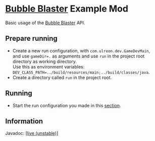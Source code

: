 # [Bubble Blaster](https://github.com/Ultreon/bubble-blaster-2) Example Mod
Basic usage of the [Bubble Blaster](https://github.com/Ultreon/bubble-blaster-2) API.

## Prepare running
* Create a new run configuration, with `com.ulreon.dev.GameDevMain`,  
  and use `gameDir=.` as arguments and use `run` in the project root directory as working directory.  
  Use this as environment variables: `DEV_CLASS_PATH=../build/resources/main;../build/classes/java`.
* Create a directory called `run` in the project root.

## Running
* Start the run configuration you made in this [section](#prepare-running).

## Information
Javadoc: [[live (unstable)]](https://ultreon.github.io/bubble-blaster-2/docs/latest)
